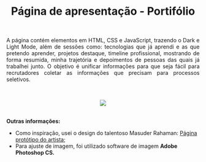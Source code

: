 <h1 align="center">Página de apresentação - Portifólio</h1>
<p align="center">
</p>
<br>
<p align="justify">A página contém elementos em HTML, CSS e JavaScript, trazendo o Dark e Light Mode, além de sessões como: tecnologias que já aprendi e as que pretendo aprender, projetos destaque, timeline profissional, mostrando de forma resumida, minha trajetória e depoimentos de pessoas das quais já trabalhei junto. O objetivo é unificar informações para que seja fácil para recrutadores coletar as informações que precisam para processos seletivos.</p>
<br>
<p align="center">
<img src=https://github.com/user-attachments/assets/3f01a6a3-ca76-4881-90b6-aef2eb27585e>
</p>
<br>
<b>Outras informações:</b>

- Como inspiração, usei o design do talentoso Masuder Rahaman: [Página protótipo do artista](https://www.behance.net/gallery/208438157/Personal-Portfolio-Website-Design?tracking_source=search_projects|web+design+portfolio&l=9);
- Para ajuste de imagem, foi utilizado software de imagem <b>Adobe Photoshop CS<b>.
